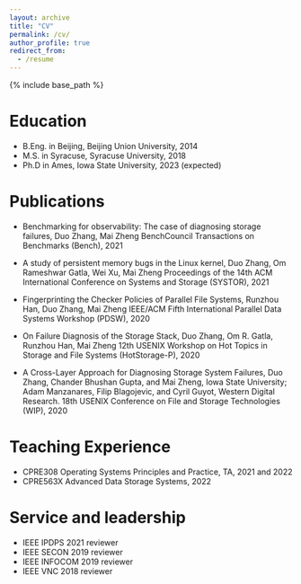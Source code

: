 ```yaml
---
layout: archive
title: "CV"
permalink: /cv/
author_profile: true
redirect_from:
  - /resume
---
```


{% include base_path %}

Education
======
* B.Eng. in Beijing, Beijing Union University, 2014
* M.S. in Syracuse, Syracuse University, 2018
* Ph.D in Ames, Iowa State University, 2023 (expected)

Publications
======
* Benchmarking for observability: The case of diagnosing storage failures,
Duo Zhang, Mai Zheng
BenchCouncil Transactions on Benchmarks (Bench), 2021

* A study of persistent memory bugs in the Linux kernel,
Duo Zhang, Om Rameshwar Gatla, Wei Xu, Mai Zheng
Proceedings of the 14th ACM International Conference on Systems and Storage (SYSTOR), 2021

* Fingerprinting the Checker Policies of Parallel File Systems,
Runzhou Han, Duo Zhang, Mai Zheng
IEEE/ACM Fifth International Parallel Data Systems Workshop (PDSW), 2020

* On Failure Diagnosis of the Storage Stack,
Duo Zhang, Om R. Gatla, Runzhou Han, Mai Zheng
12th USENIX Workshop on Hot Topics in Storage and File Systems (HotStorage-P), 2020	

* A Cross-Layer Approach for Diagnosing Storage System Failures,
Duo Zhang, Chander Bhushan Gupta, and Mai Zheng, Iowa State University; Adam Manzanares, Filip Blagojevic, and Cyril Guyot, Western Digital Research. 
18th USENIX Conference on File and Storage Technologies (WIP), 2020

    
Teaching Experience
======
* CPRE308 Operating Systems Principles and Practice, TA, 2021 and 2022
* CPRE563X Advanced Data Storage Systems, 2022
  
Service and leadership
======
* IEEE IPDPS 2021 reviewer
* IEEE SECON 2019 reviewer
* IEEE INFOCOM 2019 reviewer
* IEEE VNC 2018 reviewer
